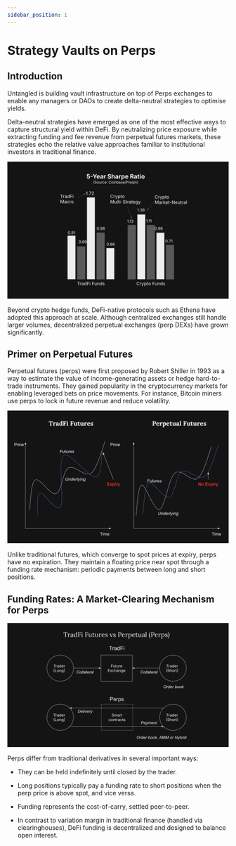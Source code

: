 ```yaml
---
sidebar_position: 1
---
```


# Strategy Vaults on Perps
## Introduction
Untangled is building vault infrastructure on top of Perps exchanges to enable any managers or DAOs to create delta-neutral strategies to optimise yields.

Delta-neutral strategies have emerged as one of the most effective ways to capture structural yield within DeFi. By neutralizing price exposure while extracting funding and fee revenue from perpetual futures markets, these strategies echo the relative value approaches familiar to institutional investors in traditional finance.

<p align="center">
  <img src="../img/5-year-Sharpe.png" alt="5-year-Sharpe" width="800"/>
</p>

Beyond crypto hedge funds, DeFi-native protocols such as Ethena have adopted this approach at scale. Although centralized exchanges still handle larger volumes, decentralized perpetual exchanges (perp DEXs) have grown significantly. 

## Primer on Perpetual Futures

Perpetual futures (perps) were first proposed by Robert Shiller in 1993 as a way to estimate the value of income-generating assets or hedge hard-to-trade instruments. They gained popularity in the cryptocurrency markets for enabling leveraged bets on price movements. For instance, Bitcoin miners use perps to lock in future revenue and reduce volatility. 

<p align="center">
  <img src="../img/TradFi-vs-Perp.png" alt="Perp 1" width="800"/>
</p>

Unlike traditional futures, which converge to spot prices at expiry, perps have no expiration. They maintain a floating price near spot through a funding rate mechanism: periodic payments between long and short positions.

## Funding Rates: A Market-Clearing Mechanism for Perps

<p align="center">
  <img src="../img/TradFi-vs-perp 2.png" alt="Perp 2" width="800"/>
</p>

Perps differ from traditional derivatives in several important ways:

- They can be held indefinitely until closed by the trader.

- Long positions typically pay a funding rate to short positions when the perp price is above spot, and vice versa.

- Funding represents the cost-of-carry, settled peer-to-peer.

- In contrast to variation margin in traditional finance (handled via clearinghouses), DeFi funding is decentralized and designed to balance open interest.
